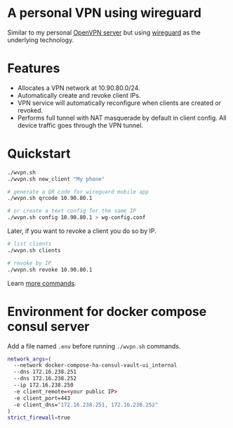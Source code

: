 # A personal VPN using wireguard

Similar to my personal [OpenVPN server][openvpn] but using [wireguard][wg] as the
underlying technology.

# Features

- Allocates a VPN network at 10.90.80.0/24.
- Automatically create and revoke client IPs.
- VPN service will automatically reconfigure when clients are created or
  revoked.
- Performs full tunnel with NAT masquerade by default in client config.  All
  device traffic goes through the VPN tunnel.

# Quickstart

```bash
./wvpn.sh
./wvpn.sh new_client "My phone"

# generate a QR code for wireguard mobile app
./wvpn.sh qrcode 10.90.80.1

# or create a text config for the same IP
./wvpn.sh config 10.90.80.1 > wg-config.conf
```

Later, if you want to revoke a client you do so by IP.

```bash
# list clients
./wvpn.sh clients

# revoke by IP
./wvpn.sh revoke 10.90.80.1
```

Learn [more commands](docs/help.md).

# Environment for docker compose consul server

Add a file named `.env` before running `./wvpn.sh` commands.

```bash
network_args=(
  --network docker-compose-ha-consul-vault-ui_internal
  --dns 172.16.238.251
  --dns 172.16.238.252
  --ip 172.16.238.250
  -e client_remote=<your public IP>
  -e client_port=443
  -e client_dns="172.16.238.251, 172.16.238.252"
)
strict_firewall=true
```

[openvpn]: https://github.com/samrocketman/docker-openvpn
[wg]: https://www.wireguard.com
